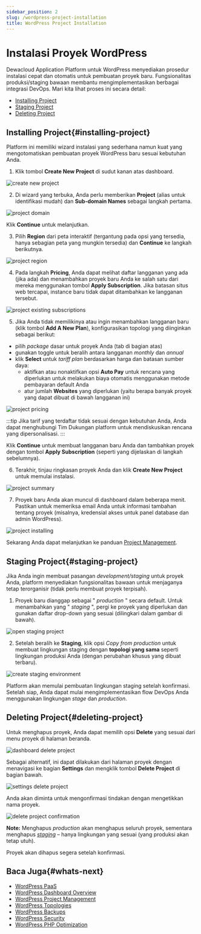 ```yaml
---
sidebar_position: 2
slug: /wordpress-project-installation
title: WordPress Project Installation
---
```


# Instalasi Proyek WordPress

Dewacloud Application Platform untuk WordPress menyediakan prosedur instalasi cepat dan otomatis untuk pembuatan proyek baru. Fungsionalitas produksi/staging bawaan membantu mengimplementasikan berbagai integrasi DevOps. Mari kita lihat proses ini secara detail:

- [Installing Project](#installing-project)
- [Staging Project](#staging-project)
- [Deleting Project](#deleting-project)

## Installing Project{#installing-project}

Platform ini memiliki wizard instalasi yang sederhana namun kuat yang mengotomatiskan pembuatan proyek WordPress baru sesuai kebutuhan Anda.

1. Klik tombol **Create New Project** di sudut kanan atas dashboard.

![create new project](#)

2. Di wizard yang terbuka, Anda perlu memberikan **Project** (alias untuk identifikasi mudah) dan **Sub-domain Names** sebagai langkah pertama.

![project domain](#)

Klik **Continue** untuk melanjutkan.

3. Pilih **Region** dari peta interaktif (tergantung pada opsi yang tersedia, hanya sebagian peta yang mungkin tersedia) dan **Continue** ke langkah berikutnya.

![project region](#)

4. Pada langkah **Pricing**, Anda dapat melihat daftar langganan yang ada (jika ada) dan menambahkan proyek baru Anda ke salah satu dari mereka menggunakan tombol **Apply Subscription**. Jika batasan situs web tercapai, instance baru tidak dapat ditambahkan ke langganan tersebut.

![project existing subscriptions](#)

5. Jika Anda tidak memilikinya atau ingin menambahkan langganan baru (klik tombol **Add A New Plan**), konfigurasikan topologi yang diinginkan sebagai berikut:

- pilih _package_ dasar untuk proyek Anda (tab di bagian atas)
- gunakan toggle untuk beralih antara langganan _monthly_ dan _annual_
- klik **Select** untuk _tariff plan_ berdasarkan harga dan batasan sumber daya:
  - aktifkan atau nonaktifkan opsi **Auto Pay** untuk rencana yang diperlukan untuk melakukan biaya otomatis menggunakan metode pembayaran default Anda
  - atur jumlah **Websites** yang diperlukan (yaitu berapa banyak proyek yang dapat dibuat di bawah langganan ini)

![project pricing](#)

:::tip
Jika tarif yang terdaftar tidak sesuai dengan kebutuhan Anda, Anda dapat menghubungi Tim Dukungan platform untuk mendiskusikan rencana yang dipersonalisasi.
:::

Klik **Continue** untuk membuat langganan baru Anda dan tambahkan proyek dengan tombol **Apply Subscription** (seperti yang dijelaskan di langkah sebelumnya).

6. Terakhir, tinjau ringkasan proyek Anda dan klik **Create New Project** untuk memulai instalasi.

![project summary](#)

7. Proyek baru Anda akan muncul di dashboard dalam beberapa menit. Pastikan untuk memeriksa email Anda untuk informasi tambahan tentang proyek (misalnya, kredensial akses untuk panel database dan admin WordPress).

![project installing](#)

Sekarang Anda dapat melanjutkan ke panduan [Project Management](https://docs.dewacloud.com/wp-dashboard-project-management/).

## Staging Project{#staging-project}

Jika Anda ingin membuat pasangan _development/staging_ untuk proyek Anda, platform menyediakan fungsionalitas bawaan untuk menjaganya tetap terorganisir (tidak perlu membuat proyek terpisah).

1. Proyek baru dianggap sebagai " _production_ " secara default. Untuk menambahkan yang " _staging_ ", pergi ke proyek yang diperlukan dan gunakan daftar drop-down yang sesuai (dilingkari dalam gambar di bawah).

![open staging project](#)

2. Setelah beralih ke **Staging**, klik opsi _Copy from production_ untuk membuat lingkungan staging dengan __topologi yang sama__ seperti lingkungan produksi Anda (dengan perubahan khusus yang dibuat terbaru).

![create staging environment](#)

Platform akan memulai pembuatan lingkungan staging setelah konfirmasi. Setelah siap, Anda dapat mulai mengimplementasikan flow DevOps Anda menggunakan lingkungan _stage_ dan _production_.

## Deleting Project{#deleting-project}

Untuk menghapus proyek, Anda dapat memilih opsi **Delete** yang sesuai dari menu proyek di halaman beranda.

![dashboard delete project](#)

Sebagai alternatif, ini dapat dilakukan dari halaman proyek dengan menavigasi ke bagian **Settings** dan mengklik tombol **Delete Project** di bagian bawah.

![settings delete project](#)

Anda akan diminta untuk mengonfirmasi tindakan dengan mengetikkan nama proyek.

![delete project confirmation](#)

**Note:** Menghapus _production_ akan menghapus seluruh proyek, sementara menghapus _[staging](#staging-project)_ – hanya lingkungan yang sesuai (yang produksi akan tetap utuh).

Proyek akan dihapus segera setelah konfirmasi.

## Baca Juga{#whats-next}

- [WordPress PaaS](https://docs.dewacloud.com/virtuozzo-application-platform-for-wordpress/)
- [WordPress Dashboard Overview](https://docs.dewacloud.com/wp-dashboard-overview/)
- [WordPress Project Management](https://docs.dewacloud.com/wp-dashboard-project-management/)
- [WordPress Topologies](https://docs.dewacloud.com/wordpress-topologies/)
- [WordPress Backups](https://docs.dewacloud.com/wordpress-backups/)
- [WordPress Security](https://docs.dewacloud.com/wordpress-security/)
- [WordPress PHP Optimization](https://docs.dewacloud.com/wordpress-php-optimization/)